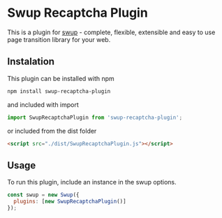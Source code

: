 # Swup Recaptcha Plugin

This is a plugin for [swup](https://swup.js.org/) - complete, flexible, extensible and easy to use page transition library for your web.

## Instalation

This plugin can be installed with npm

```bash
npm install swup-recaptcha-plugin
```

and included with import

```javascript
import SwupRecaptchaPlugin from 'swup-recaptcha-plugin';
```

or included from the dist folder

```html
<script src="./dist/SwupRecaptchaPlugin.js"></script>
```

## Usage

To run this plugin, include an instance in the swup options.

```javascript
const swup = new Swup({
  plugins: [new SwupRecaptchaPlugin()]
});
```

